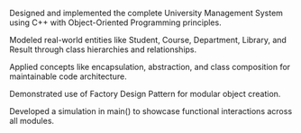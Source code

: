 Designed and implemented the complete University Management System using C++ with Object-Oriented Programming principles.

Modeled real-world entities like Student, Course, Department, Library, and Result through class hierarchies and relationships.

Applied concepts like encapsulation, abstraction, and class composition for maintainable code architecture.

Demonstrated use of Factory Design Pattern for modular object creation.

Developed a simulation in main() to showcase functional interactions across all modules.

